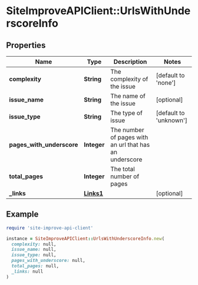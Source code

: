 # SiteImproveAPIClient::UrlsWithUnderscoreInfo

## Properties

| Name | Type | Description | Notes |
| ---- | ---- | ----------- | ----- |
| **complexity** | **String** | The complexity of the issue | [default to &#39;none&#39;] |
| **issue_name** | **String** | The name of the issue | [optional] |
| **issue_type** | **String** | The type of issue | [default to &#39;unknown&#39;] |
| **pages_with_underscore** | **Integer** | The number of pages with an url that has an underscore |  |
| **total_pages** | **Integer** | The total number of pages |  |
| **_links** | [**Links1**](Links1.md) |  | [optional] |

## Example

```ruby
require 'site-improve-api-client'

instance = SiteImproveAPIClient::UrlsWithUnderscoreInfo.new(
  complexity: null,
  issue_name: null,
  issue_type: null,
  pages_with_underscore: null,
  total_pages: null,
  _links: null
)
```

